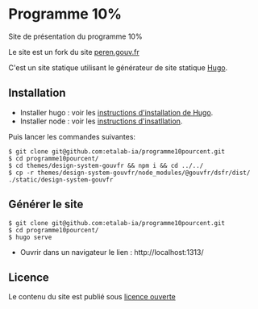 # Programme 10%

Site de présentation du programme 10%

Le site est un fork du site [peren.gouv.fr](https://gitlab.com/peren/website/website) 

C'est un site statique utilisant le générateur de site statique [Hugo](https://gohugo.io/).


## Installation

* Installer hugo : voir les [instructions d'installation de Hugo](https://gohugo.io/getting-started/installing/).
* Installer node : voir les [instructions d'insatllation](https://lesbricodeurs.fr/articles/Comment-installer-npm-proprement/). 

Puis lancer les commandes suivantes: 

```
$ git clone git@github.com:etalab-ia/programme10pourcent.git
$ cd programme10pourcent/
$ cd themes/design-system-gouvfr && npm i && cd ../../
$ cp -r themes/design-system-gouvfr/node_modules/@gouvfr/dsfr/dist/ ./static/design-system-gouvfr
```

## Générer le site

```
$ git clone git@github.com:etalab-ia/programme10pourcent.git
$ cd programme10pourcent/
$ hugo serve
```

* Ouvrir dans un navigateur le lien : http://localhost:1313/

## Licence

Le contenu du site est publié sous [licence ouverte](https://www.etalab.gouv.fr/wp-content/uploads/2017/04/ETALAB-Licence-Ouverte-v2.0.pdf) 
